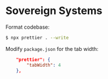 # Sovereign Systems

Format codebase:

```sh
$ npx prettier . --write
```

Modify `package.json` for the tab width:

```json
    "prettier": {
        "tabWidth": 4
    },
```


